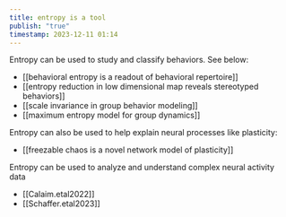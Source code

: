```yaml
---
title: entropy is a tool
publish: "true"
timestamp: 2023-12-11 01:14
---
```

Entropy can be used to study and classify behaviors. See below:
- [[behavioral entropy is a readout of behavioral repertoire]]
- [[entropy reduction in low dimensional map reveals stereotyped behaviors]]
- [[scale invariance in group behavior modeling]]
- [[maximum entropy model for group dynamics]]

Entropy can also be used to help explain neural processes like plasticity:
- [[freezable chaos is a novel network model of plasticity]]

Entropy can be used to analyze and understand complex neural activity data
- [[Calaim.etal2022]]
- [[Schaffer.etal2023]]
